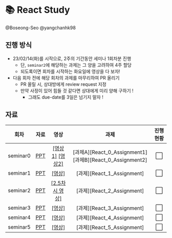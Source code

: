 # :books: React Study
@Boseong-Seo @yangchanhk98


## 진행 방식
- 23/02/14(화)를 시작으로, 2주의 기간동안 세미나 1회차분 진행
  + 단, `seminar2`에 해당하는 과제는 그 양을 고려하여 4주 할당
  + 되도록이면 회차를 시작하는 화요일에 영상을 다 보자!
- 다음 회차 전에 해당 회차의 과제를 마무리하여 PR 올리기
  + PR 올릴 시, 상대방에게 review request 지정
  + 만약 사정이 있어 힘들 것 같다면 상대에게 미리 양해 구하기 !
    - 그래도 due-date를 3일은 넘기지 말자 !


## 자료

[React_0_PPT]: https://docs.google.com/presentation/d/1QxcPfGB8fj_vI6U4_1zM9DwWEEGONt8k7mk5ttEA55A/edit?usp=sharing
[React_0_Video1]: https://youtu.be/Q-OpudGgOrA 
[React_0_Video2]: https://youtu.be/WjX1E7NvtlU

[React_1_PPT]: https://docs.google.com/presentation/d/1Hv34EJTSGge8KyoIuLq-P0mb_gaN1lEWgFVgzw4kR20/edit?usp=sharing
[React_1_Video]: https://youtu.be/7o0TZJA0zoA

[React_2_PPT]: https://docs.google.com/presentation/d/1jV75SapwIae923bEhxtbeUrS6OpeCcrXtPZd0DS4yUk/edit?usp=sharing
[React_2_Video]: https://youtu.be/HkTTH3_XQOw

[React_3_PPT]: https://docs.google.com/presentation/d/1eW1YbedI0Gf5-q-45SNqadisT4caaYGMc57iW2S5cOU/edit?usp=sharing
[React_3_Video]: https://youtu.be/vqu6Du_OcOw

[React_4_PPT]: https://docs.google.com/presentation/d/1qCXQkDSBAZbVlLldY-ZiOsvCepL_eafffLng35t2EPc/edit?usp=sharing
[React_4_Video]: https://youtu.be/e6Y3a7UZKS8

[React_5_PPT]: https://docs.google.com/presentation/d/1zlpWXxn_VT82F5LDYimIclzO35imgE2ftOkeCxKzdLs/edit?usp=sharing
[React_5_Video]: https://youtu.be/9-e-dCf7EC4


| 회차     | 자료               | 영상                                              |                        과제                              |      진행 현황     |
| -------  |:-----------------:|:-------------------------------------------------:|:--------------------------------------------------------:|:------------------:|
| seminar0 |[PPT][React_0_PPT] |[[영상1]][React_0_Video1]  [[영상2]][React_0_Video2]|[과제A][React_0_Assignment1]  [과제B][React_0_Assignment2]|:white_large_square:|
| seminar1 |[PPT][React_1_PPT] |[[영상]][React_1_Video]                             |[과제][React_1_Assignment]                                |:white_large_square:|
| seminar2 |[PPT][React_2_PPT] |[[2.5차시 영상]][React_2_Video]                     |[과제][React_2_Assignment]                                |:white_large_square:|  
| seminar3 |[PPT][React_3_PPT] |[[영상]][React_3_Video]                             |[과제][React_3_Assignment]                                |:white_large_square:|
| seminar4 |[PPT][React_4_PPT] |[[영상]][React_4_Video]                             |[과제][React_4_Assignment]                                |:white_large_square:|
| seminar5 |[PPT][React_5_PPT] |[[영상]][React_5_Video]                             |[과제][React_5_Assignment]                                |:white_large_square:|

